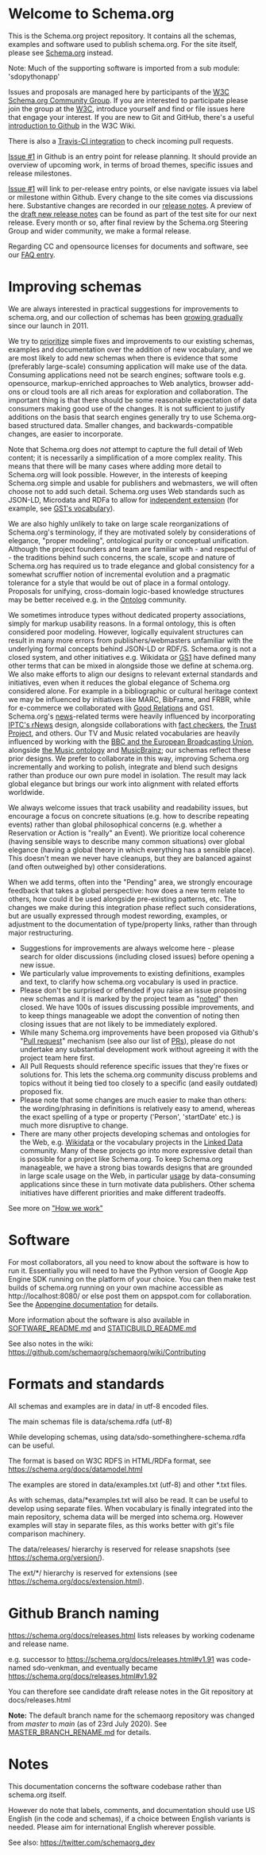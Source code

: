 Welcome to Schema.org
=====================


This is the Schema.org project repository. It contains all the schemas, examples and software used to publish schema.org. For the site itself, please see [Schema.org](https://schema.org/) instead.

Note: Much of the supporting software is imported from a sub module: 'sdopythonapp'

Issues and proposals are managed here by participants of the [W3C Schema.org Community Group](https://www.w3.org/community/schemaorg/). If you are interested to participate please
join the group at the [W3C](https://www.w3.org/community/schemaorg/), introduce yourself and find or file issues here that engage your interest. If you are new to Git and GitHub, there's a useful [introduction to Github](https://www.w3.org/2006/tools/wiki/Github) in the W3C Wiki.

There is also a [Travis-CI integration](https://travis-ci.org/schemaorg/schemaorg) to check incoming pull requests.

[Issue #1](https://github.com/schemaorg/schemaorg/issues/1) in Github is an entry point for release planning. It
should provide an overview of upcoming work, in terms of broad themes, specific issues and release milestones.

[Issue #1](https://github.com/schemaorg/schemaorg/issues/1) will link to per-release entry points, or else navigate issues via label or milestone within Github.
Every change to the site comes via discussions here. Substantive changes are recorded in our [release notes](https://schema.org/docs/releases.html).
A preview of the [draft new release notes](http://webschemas.org/docs/releases.html) can be found as part of the test site for our next release.
Every month or so, after final review by the Schema.org Steering Group and wider community, we make a formal release.

Regarding CC and opensource licenses for documents and software, see our [FAQ entry](https://schema.org/docs/faq.html#18).

Improving schemas
=================

We are always interested in practical suggestions for improvements to schema.org, and our collection of schemas has been [growing gradually](http://schema.org/docs/releases.html) since our launch in 2011.

We try to [prioritize](https://lists.w3.org/Archives/Public/public-schemaorg/2015Dec/0016.html) simple fixes and improvements to our existing schemas, examples and documentation over the addition of new vocabulary, and we are most likely to add new schemas when there is evidence that some (preferably large-scale) consuming application will make use of the data. Consuming applications need not be search engines; software tools e.g. opensource, markup-enriched approaches to Web analytics, browser add-ons or cloud tools are all rich areas for exploration and collaboration. The important thing is that there should be some reasonable expectation of data consumers making good use of the changes. It is not sufficient to justify additions on the basis that search engines generally try to use Schema.org-based structured data. Smaller changes, and backwards-compatible changes, are easier to incorporate.

Note that Schema.org does *not* attempt to capture the full detail of Web content; it is necessarily a simplification of a more complex reality. This means that there will be many cases where adding more detail to Schema.org will look possible. However, in the interests of keeping Schema.org simple and usable for publishers and webmasters, we will often choose not to add such detail. Schema.org uses Web standards such as JSON-LD, Microdata and RDFa to
allow for [independent extension](http://schema.org/docs/extension.html) (for example, see [GS1's vocabulary](http://gs1.org/voc)).

We are also highly unlikely to take on large scale reorganizations of Schema.org's terminology, if they are motivated solely  by considerations of elegance, "proper modeling", ontological purity or conceptual unification. Although the project founders and team are familiar with - and respectful of - the traditions behind such concerns, the scale, scope and nature of Schema.org has required us to trade elegance and global consistency for a somewhat scruffier notion of incremental evolution and a pragmatic tolerance for a style that would be out of place in a formal ontology. Proposals for unifying, cross-domain logic-based knowledge structures may be better received e.g. in the [Ontolog](https://groups.google.com/forum/#!forum/ontolog-forum) community.

We sometimes introduce types without dedicated property associations, simply for markup usability reasons. In a formal ontology, this is often considered poor modeling. However, logically equivalent structures can result in many more errors from publishers/webmasters unfamiliar with the underlying formal concepts behind JSON-LD or RDF/S. Schema.org is not a closed system, and other initiatives e.g. Wikidata or [GS1](http://gs1.org/voc/) have defined many other terms that can be mixed in alongside those we define at schema.org. We also make efforts to align our designs to relevant external standards and initiatives, even when it reduces the global elegance of Schema.org considered alone. For example in a bibliographic or cultural heritage context we may be influenced by initiatives like MARC, BibFrame, and FRBR, while for e-commerce we collaborated with [Good Relations](http://blog.schema.org/2012/11/good-relations-and-schemaorg.html) and GS1. Schema.org's [news](https://schema.org/docs/news.html)-related terms were heavily influenced by incorporating [IPTC's rNews](https://iptc.org/standards/rnews/) design, alongside collaborations with [fact checkers](https://courses.poynter.org/courses/course-v1:newsu+nwsu_ClaimReview2017+2017_1/about), the [Trust Project](https://thetrustproject.org/), and others. Our TV and Music related vocabularies are heavily influenced by working with the [BBC and the European Broadcasting Union](https://www.bbc.co.uk/ontologies/po), alongside [the Music ontology](http://musicontology.com/docs/getting-started.html) and [MusicBrainz](https://musicbrainz.org/doc/LinkedBrainz/RDF); our schemas reflect these prior designs. We prefer to collaborate in this way, improving Schema.org incrementally and working to polish, integrate and blend such designs rather than produce our own pure model in isolation. The result may lack global elegance but brings our work into alignment with related efforts worldwide.

We always welcome issues that track usability and readability issues, but encourage a focus on concrete situations (e.g. how to describe repeating events) rather than global philosophical concerns (e.g. whether a Reservation or Action is "really" an Event). We prioritize local coherence (having sensible ways to describe many common situations) over global elegance (having a global theory in which everything has a sensible place). This doesn't mean we never have cleanups, but they are balanced against (and often outweighed by) other considerations.

When we add terms, often into the "Pending" area, we strongly encourage feedback that takes a global perspective: how does a new term relate to others, how could it be used alongside pre-existing patterns, etc. The changes we make during this integration phase reflect such considerations, but are usually expressed through modest rewording, examples, or adjustment to the documentation of type/property links, rather than through major restructuring.

 * Suggestions for improvements are always welcome here - please search for older discussions (including closed issues) before opening a new issue.
 * We particularly value improvements to existing definitions, examples and text, to clarify how schema.org vocabulary is used in practice.
 * Please don't be surprised or offended if you raise an issue proposing new schemas and it is marked by the project team as "[noted](https://github.com/schemaorg/schemaorg/issues?q=is%3Aissue+label%3A%22Closed+and+Noted+%28and+possibly+Queued%29%22+is%3Aclosed)" then closed. We have 100s of issues discussing possible improvements, and to keep things manageable we adopt the convention of noting then closing issues that are not likely to be immediately explored.
 * While many Schema.org improvements have been proposed via Github's "[Pull request](https://help.github.com/articles/about-pull-requests/)" mechanism (see also our list of [PRs](https://github.com/schemaorg/schemaorg/pulls)), please do not undertake any substantial development work without agreeing it with the project team here first.
 * All Pull Requests should reference specific issues that they're fixes or solutions for. This lets the schema.org community discuss problems and topics without it being tied too closely to a specific (and easily outdated) proposed fix.
 * Please note that some changes are much easier to make than others: the wording/phrasing in definitions is relatively easy to amend, whereas the exact spelling of a type or property ('Person', 'startDate' etc.) is much more disruptive to change.
 * There are many other projects developing schemas and ontologies for the Web, e.g. [Wikidata](http://wikidata.org/) or the vocabulary projects in the [Linked Data](http://lov.okfn.org/) community. Many of these projects go into more expressive detail than is possible for a project like Schema.org. To keep Schema.org manageable, we have a strong bias towards designs that are grounded in large scale usage on the Web, in particular [usage](https://github.com/schemaorg/schemaorg/issues/652) by data-consuming applications since these in turn motivate data publishers. Other schema initiatives have different priorities and make different tradeoffs.

See more on ["How we work"](https://schema.org/docs/howwework.html)


Software
========

For most collaborators, all you need to know about the software is how to run it. Essentially you will need to have the Python version of Google App Engine SDK running on the platform of your choice. You can then make test builds of schema.org running on your own machine accessible as http://localhost:8080/ or else post them on appspot.com for collaboration. See the [Appengine documentation](https://cloud.google.com/appengine/docs) for details.

More information about the software is also available in [SOFTWARE_README.md](SOFTWARE_README.md) and [STATICBUILD_README.md](./staticbuild/STATICBUILD_README.md)

See also notes in the wiki: https://github.com/schemaorg/schemaorg/wiki/Contributing

Formats and standards
=====================

All schemas and examples are in data/ in utf-8 encoded files.

The main schemas file is data/schema.rdfa (utf-8)

While developing schemas, using data/sdo-somethinghere-schema.rdfa can be useful.

The format is based on W3C RDFS in HTML/RDFa format, see https://schema.org/docs/datamodel.html

The examples are stored in data/examples.txt (utf-8) and other *.txt files.

As with schemas, data/*examples.txt will also be read. It can be useful to develop
using separate files. When vocabulary is finally integrated into the main repository, schema
data will be merged into schema.org. However examples will stay in separate files, as this
works better with git's file comparison machinery.

The data/releases/ hierarchy is reserved for release snapshots (see https://schema.org/version/).

The ext/*/ hierarchy is reserved for extensions (see https://schema.org/docs/extension.html).


Github Branch naming
====================

https://schema.org/docs/releases.html lists releases by working codename and release name.

e.g. successor to https://schema.org/docs/releases.html#v1.91 was code-named sdo-venkman,
and eventually became https://schema.org/docs/releases.html#v1.92

You can therefore see candidate draft release notes in the Git repository at docs/releases.html

**Note:** The default branch name for the schemaorg repository was changed from *master* to *main* (as of 23rd July 2020).  See [MASTER_BRANCH_RENAME.md](MASTER_BRANCH_RENAME.md) for details.


Notes
=====

This documentation concerns the software codebase rather than schema.org itself.

However do note that labels, comments, and documentation should use US English (in the code
and schemas), if a choice between English variants is needed. Please aim for international
English wherever possible.

See also: https://twitter.com/schemaorg_dev
